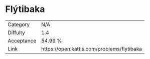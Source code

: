 # Flýtibaka

<table>
    <tr>
        <td>Category</td>
        <td>N/A</td>
    </tr>
    <tr>
        <td>Diffulty</td>
        <td>1.4</td>
    </tr>
    <tr>
        <td>Acceptance</td>
        <td>54.99 %</td>
    </tr>
    <tr>
        <td>Link</td>
        <td>https://open.kattis.com/problems/flytibaka</td>
    </tr>
</table>